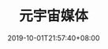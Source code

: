 ---
weight: 1
title: "元宇宙媒体"
description: ""
date: 2019-10-01T21:57:40+08:00
lastmod: 2020-01-01T16:45:40+08:00
draft: false
ico: '<svg class="icon" aria-hidden="true"><use xlink:href="#icon-yuanyuzhoumeiti"></use></svg>'
navigation: ["Metaverse News","Metaverse Community","Wechat Public Platform","Weibo","Wemedia"]
hidePage: true
---